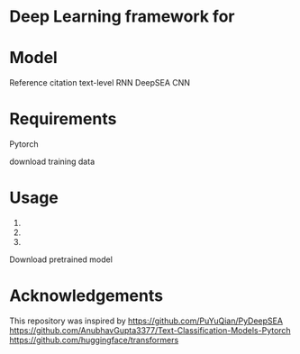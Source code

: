 # Deep Learning framework for 


# Model
Reference citation
text-level RNN
DeepSEA
CNN

# Requirements
Pytorch

download training data

# Usage
1. 
2. 
3. 

Download pretrained model


# Acknowledgements
This repository was inspired by 
https://github.com/PuYuQian/PyDeepSEA
https://github.com/AnubhavGupta3377/Text-Classification-Models-Pytorch
https://github.com/huggingface/transformers